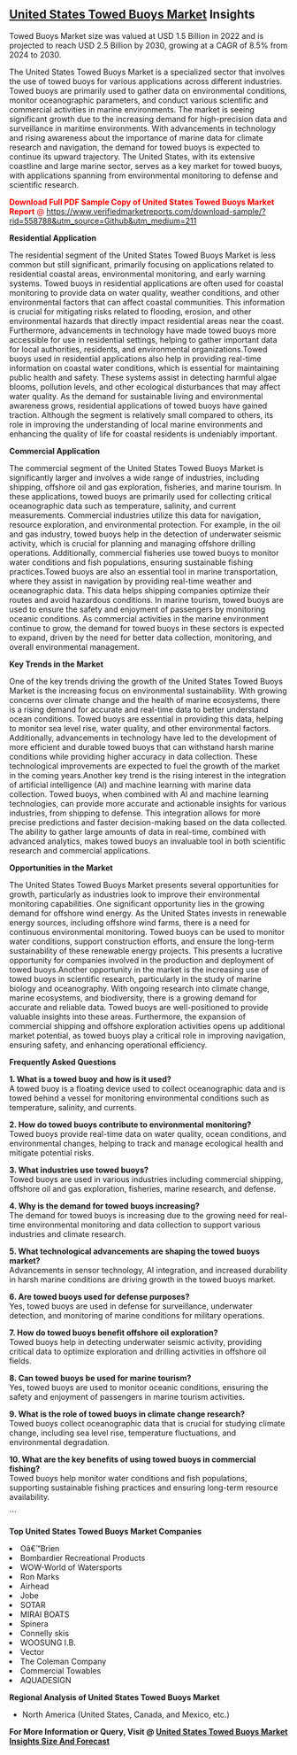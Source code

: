 <h2><a href="https://www.verifiedmarketreports.com/download-sample/?rid=558788&amp;utm_source=Github&amp;utm_medium=211" target="_blank">United States Towed Buoys Market</a> Insights</h2><p>Towed Buoys Market size was valued at USD 1.5 Billion in 2022 and is projected to reach USD 2.5 Billion by 2030, growing at a CAGR of 8.5% from 2024 to 2030.</p><p><p>The United States Towed Buoys Market is a specialized sector that involves the use of towed buoys for various applications across different industries. Towed buoys are primarily used to gather data on environmental conditions, monitor oceanographic parameters, and conduct various scientific and commercial activities in marine environments. The market is seeing significant growth due to the increasing demand for high-precision data and surveillance in maritime environments. With advancements in technology and rising awareness about the importance of marine data for climate research and navigation, the demand for towed buoys is expected to continue its upward trajectory. The United States, with its extensive coastline and large marine sector, serves as a key market for towed buoys, with applications spanning from environmental monitoring to defense and scientific research. <p><span class=""><span style="color: #ff0000;"><strong>Download Full PDF Sample Copy of United States Towed Buoys Market Report</strong> @ </span><a href="https://www.verifiedmarketreports.com/download-sample/?rid=558788&amp;utm_source=Github&amp;utm_medium=211" target="_blank">https://www.verifiedmarketreports.com/download-sample/?rid=558788&amp;utm_source=Github&amp;utm_medium=211</a></span></p></p><p><strong>Residential Application</strong></p><p>The residential segment of the United States Towed Buoys Market is less common but still significant, primarily focusing on applications related to residential coastal areas, environmental monitoring, and early warning systems. Towed buoys in residential applications are often used for coastal monitoring to provide data on water quality, weather conditions, and other environmental factors that can affect coastal communities. This information is crucial for mitigating risks related to flooding, erosion, and other environmental hazards that directly impact residential areas near the coast. Furthermore, advancements in technology have made towed buoys more accessible for use in residential settings, helping to gather important data for local authorities, residents, and environmental organizations.Towed buoys used in residential applications also help in providing real-time information on coastal water conditions, which is essential for maintaining public health and safety. These systems assist in detecting harmful algae blooms, pollution levels, and other ecological disturbances that may affect water quality. As the demand for sustainable living and environmental awareness grows, residential applications of towed buoys have gained traction. Although the segment is relatively small compared to others, its role in improving the understanding of local marine environments and enhancing the quality of life for coastal residents is undeniably important.<p><strong>Commercial Application</strong></p><p>The commercial segment of the United States Towed Buoys Market is significantly larger and involves a wide range of industries, including shipping, offshore oil and gas exploration, fisheries, and marine tourism. In these applications, towed buoys are primarily used for collecting critical oceanographic data such as temperature, salinity, and current measurements. Commercial industries utilize this data for navigation, resource exploration, and environmental protection. For example, in the oil and gas industry, towed buoys help in the detection of underwater seismic activity, which is crucial for planning and managing offshore drilling operations. Additionally, commercial fisheries use towed buoys to monitor water conditions and fish populations, ensuring sustainable fishing practices.Towed buoys are also an essential tool in marine transportation, where they assist in navigation by providing real-time weather and oceanographic data. This data helps shipping companies optimize their routes and avoid hazardous conditions. In marine tourism, towed buoys are used to ensure the safety and enjoyment of passengers by monitoring oceanic conditions. As commercial activities in the marine environment continue to grow, the demand for towed buoys in these sectors is expected to expand, driven by the need for better data collection, monitoring, and overall environmental management.<p><strong>Key Trends in the Market</strong></p><p>One of the key trends driving the growth of the United States Towed Buoys Market is the increasing focus on environmental sustainability. With growing concerns over climate change and the health of marine ecosystems, there is a rising demand for accurate and real-time data to better understand ocean conditions. Towed buoys are essential in providing this data, helping to monitor sea level rise, water quality, and other environmental factors. Additionally, advancements in technology have led to the development of more efficient and durable towed buoys that can withstand harsh marine conditions while providing higher accuracy in data collection. These technological improvements are expected to fuel the growth of the market in the coming years.Another key trend is the rising interest in the integration of artificial intelligence (AI) and machine learning with marine data collection. Towed buoys, when combined with AI and machine learning technologies, can provide more accurate and actionable insights for various industries, from shipping to defense. This integration allows for more precise predictions and faster decision-making based on the data collected. The ability to gather large amounts of data in real-time, combined with advanced analytics, makes towed buoys an invaluable tool in both scientific research and commercial applications.<p><strong>Opportunities in the Market</strong></p><p>The United States Towed Buoys Market presents several opportunities for growth, particularly as industries look to improve their environmental monitoring capabilities. One significant opportunity lies in the growing demand for offshore wind energy. As the United States invests in renewable energy sources, including offshore wind farms, there is a need for continuous environmental monitoring. Towed buoys can be used to monitor water conditions, support construction efforts, and ensure the long-term sustainability of these renewable energy projects. This presents a lucrative opportunity for companies involved in the production and deployment of towed buoys.Another opportunity in the market is the increasing use of towed buoys in scientific research, particularly in the study of marine biology and oceanography. With ongoing research into climate change, marine ecosystems, and biodiversity, there is a growing demand for accurate and reliable data. Towed buoys are well-positioned to provide valuable insights into these areas. Furthermore, the expansion of commercial shipping and offshore exploration activities opens up additional market potential, as towed buoys play a critical role in improving navigation, ensuring safety, and enhancing operational efficiency.<p><strong>Frequently Asked Questions</strong></p><p><strong>1. What is a towed buoy and how is it used?</strong><br>A towed buoy is a floating device used to collect oceanographic data and is towed behind a vessel for monitoring environmental conditions such as temperature, salinity, and currents.</p><p><strong>2. How do towed buoys contribute to environmental monitoring?</strong><br>Towed buoys provide real-time data on water quality, ocean conditions, and environmental changes, helping to track and manage ecological health and mitigate potential risks.</p><p><strong>3. What industries use towed buoys?</strong><br>Towed buoys are used in various industries including commercial shipping, offshore oil and gas exploration, fisheries, marine research, and defense.</p><p><strong>4. Why is the demand for towed buoys increasing?</strong><br>The demand for towed buoys is increasing due to the growing need for real-time environmental monitoring and data collection to support various industries and climate research.</p><p><strong>5. What technological advancements are shaping the towed buoys market?</strong><br>Advancements in sensor technology, AI integration, and increased durability in harsh marine conditions are driving growth in the towed buoys market.</p><p><strong>6. Are towed buoys used for defense purposes?</strong><br>Yes, towed buoys are used in defense for surveillance, underwater detection, and monitoring of marine conditions for military operations.</p><p><strong>7. How do towed buoys benefit offshore oil exploration?</strong><br>Towed buoys help in detecting underwater seismic activity, providing critical data to optimize exploration and drilling activities in offshore oil fields.</p><p><strong>8. Can towed buoys be used for marine tourism?</strong><br>Yes, towed buoys are used to monitor oceanic conditions, ensuring the safety and enjoyment of passengers in marine tourism activities.</p><p><strong>9. What is the role of towed buoys in climate change research?</strong><br>Towed buoys collect oceanographic data that is crucial for studying climate change, including sea level rise, temperature fluctuations, and environmental degradation.</p><p><strong>10. What are the key benefits of using towed buoys in commercial fishing?</strong><br>Towed buoys help monitor water conditions and fish populations, supporting sustainable fishing practices and ensuring long-term resource availability.</p>```</p><p><strong>Top United States Towed Buoys Market Companies</strong></p><div data-test-id=""><p><li>Oâ€™Brien</li><li> Bombardier Recreational Products</li><li> WOW-World of Watersports</li><li> Ron Marks</li><li> Airhead</li><li> Jobe</li><li> SOTAR</li><li> MIRAI BOATS</li><li> Spinera</li><li> Connelly skis</li><li> WOOSUNG I.B.</li><li> Vector</li><li> The Coleman Company</li><li> Commercial Towables</li><li> AQUADESIGN</li></p><div><strong>Regional Analysis of&nbsp;United States Towed Buoys Market</strong></div><ul><li dir="ltr"><p dir="ltr">North America&nbsp;(United States, Canada, and Mexico, etc.)</p></li></ul><p><strong>For More Information or Query, Visit @&nbsp;</strong><strong><a href="https://www.verifiedmarketreports.com/product/towed-buoys-market-size-and-forecast/?utm_source=Github&amp;utm_medium=211" target="_blank">United States Towed Buoys Market Insights Size And Forecast</a></strong></p></div>
